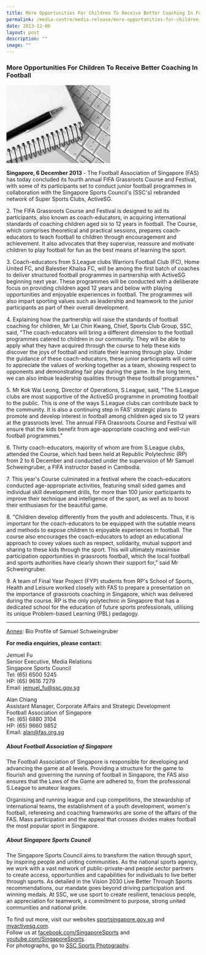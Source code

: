```yaml
---
title: More Opportunities For Children To Receive Better Coaching In Football
permalink: /media-centre/media-release/more-opportunities-for-children-to-receive-better-coaching-in-football/
date: 2013-12-06
layout: post
description: ""
image: ""
---
```

### **More Opportunities For Children To Receive Better Coaching In Football**
![](/images/Media%20Centre/Media%20Release/2013/Dec/newsroom.jpeg)

**Singapore, 6 December 2013** - The Football Association of Singapore (FAS) has today concluded its fourth annual FIFA Grassroots Course and Festival, with some of its participants set to conduct junior football programmes in collaboration with the Singapore Sports Council's (SSC's) rebranded network of Super Sports Clubs, ActiveSG.

2\. The FIFA Grassroots Course and Festival is designed to aid its participants, also known as coach-educators, in acquiring international standards of coaching children aged six to 12 years in football. The Course, which comprises theoretical and practical sessions, prepares coach-educators to teach football to children through encouragement and achievement. It also advocates that they supervise, reassure and motivate children to play football for fun as the best means of learning the sport.

3\. Coach-educators from S.League clubs Warriors Football Club (FC), Home United FC, and Balestier Khalsa FC, will be among the first batch of coaches to deliver structured football programmes in partnership with ActiveSG beginning next year. These programmes will be conducted with a deliberate focus on providing children aged 12 years and below with playing opportunities and enjoyable experiences in football. The programmes will also impart sporting values such as leadership and teamwork to the junior participants as part of their overall development.

4\. Explaining how the partnership will raise the standards of football coaching for children, Mr Lai Chin Kwang, Chief, Sports Club Group, SSC, said, "The coach-educators will bring a different dimension to the football programmes catered to children in our community. They will be able to apply what they have acquired through the course to help these kids discover the joys of football and initiate their learning through play. Under the guidance of these coach-educators, these junior participants will come to appreciate the values of working together as a team, showing respect to opponents and demonstrating fair play during the game. In the long term, we can also imbue leadership qualities through these football programmes."

5\. Mr Kok Wai Leong, Director of Operations, S.League, said, "The S.League clubs are most supportive of the ActiveSG programme in promoting football to the public. This is one of the ways S.League clubs can contribute back to the community. It is also a continuing step in FAS' strategic plans to promote and develop interest in football among children aged six to 12 years at the grassroots level. The annual FIFA Grassroots Course and Festival will ensure that the kids benefit from age-appropriate coaching and well-run football programmes."

6\. Thirty coach-educators, majority of whom are from S.League clubs, attended the Course, which had been held at Republic Polytechnic (RP) from 2 to 6 December and conducted under the supervision of Mr Samuel Schweingruber, a FIFA instructor based in Cambodia.

7\. This year's Course culminated in a festival where the coach-educators conducted age-appropriate activities, featuring small sided games and individual skill development drills, for more than 100 junior participants to improve their technique and intelligence of the sport, as well as to boost their enthusiasm for the beautiful game.

8\. "Children develop differently from the youth and adolescents. Thus, it is important for the coach-educators to be equipped with the suitable means and methods to expose children to enjoyable experiences in football. The course also encourages the coach-educators to adopt an educational approach to covey values such as respect, solidarity, mutual support and sharing to these kids through the sport. This will ultimately maximise participation opportunities in grassroots football, which the local football and sports authorities have clearly shown their support for," said Mr Schweingruber.

9\. A team of Final Year Project (FYP) students from RP's School of Sports, Health and Leisure worked closely with FAS to prepare a presentation on the importance of grassroots coaching in Singapore, which was delivered during the course. RP is the only polytechnic in Singapore that has a dedicated school for the education of future sports professionals, utilising its unique Problem-based Learning (PBL) pedagogy.

---

[Annex](/files/Media%20Centre/Media%20Release/2013/Dec/Annex.pdf): Bio Profile of Samuel Schweingruber

**For media enquiries, please contact:**

Jemuel Fu
<br>Senior Executive, Media Relations
<br>Singapore Sports Council
<br>Tel: (65) 6500 5245
<br>HP: (65) 9616 7279
<br>Email: jemuel_fu@ssc.gov.sg

Alan Chiang
<br>Assistant Manager, Corporate Affairs and Strategic Development
<br>Football Association of Singapore
<br>Tel: (65) 6880 3104
<br>HP: (65) 9660 9852
<br>Email: alan@fas.org.sg


##### **About Football Association of Singapore**
The Football Association of Singapore is responsible for developing and advancing the game at all levels. Providing a structure for the game to flourish and governing the running of football in Singapore, the FAS also ensures that the Laws of the Game are adhered to, from the professional S.League to amateur leagues.

Organising and running league and cup competitions, the stewardship of international teams, the establishment of a youth development, women's football, refereeing and coaching frameworks are some of the affairs of the FAS. Mass participation and the appeal that crosses divides makes football the most popular sport in Singapore.

##### **About Singapore Sports Council**
The Singapore Sports Council aims to transform the nation through sport, by inspiring people and uniting communities. As the national sports agency, we work with a vast network of public-private-and people sector partners to create access, opportunities and capabilities for individuals to live better through sports. As detailed in the Vision 2030 Live Better Through Sports recommendations, our mandate goes beyond driving participation and winning medals. At SSC, we use sport to create resilient, tenacious people, an appreciation for teamwork, a commitment to purpose, strong united communities and national pride.

To find out more, visit our websites [sportsingapore.gov.sg](http://www.sportsingapore.gov.sg/) and [myactivesg.com](http://www.myactivesg.com/).<br>Follow us at [facebook.com/SingaporeSports](http://www.facebook.com/SingaporeSports) and [youtube.com/SingaporeSports](http://www.youtube.com/SingaporeSports).<br>For photographs, go to [SSC Sports Photography](http://www.flickr.com/ssc-sportsphotography).